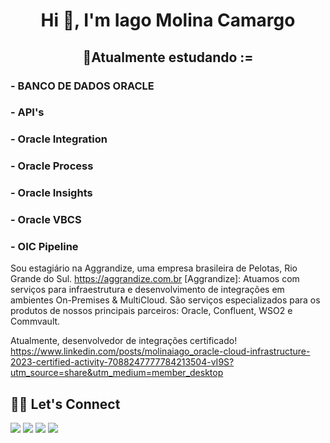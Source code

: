 <h1 align="center">Hi 👋, I'm Iago Molina Camargo</h1>
<h2 align="center">🔭Atualmente estudando :=
<h3>                                        - BANCO DE DADOS ORACLE</h3>
<h3>                                        - API's</h3>
<h3>                                        - Oracle Integration</h3>
<h3>                                        - Oracle Process</h3>
<h3>                                        - Oracle Insights</h3>
<h3>                                        - Oracle VBCS</h3>
<h3>                                        - OIC Pipeline</h3>

Sou estagiário na Aggrandize, uma empresa brasileira de Pelotas, Rio Grande do Sul. https://aggrandize.com.br
[Aggrandize]:
Atuamos com serviços para infraestrutura e desenvolvimento de integrações em ambientes On-Premises & MultiCloud.
São serviços especializados para os produtos de nossos principais parceiros: Oracle, Confluent, WSO2 e Commvault.

Atualmente, desenvolvedor de integrações certificado! 
https://www.linkedin.com/posts/molinaiago_oracle-cloud-infrastructure-2023-certified-activity-7088247777784213504-vI9S?utm_source=share&utm_medium=member_desktop
</h2>

 ## 🙋‍♀️ Let's Connect
 <div> 
<a href="https://www.youtube.com/channel/UCzipwqDbtdYZAJrHi7YhgMQ" target="_blank"><img src="https://img.shields.io/badge/YouTube-FF0000?style=for-the-badge&logo=youtube&logoColor=white" target="_blank"></a>
  <a href="https://www.instagram.com/molina.iago/" target="_blank"><img src="https://img.shields.io/badge/-Instagram-%23E4405F?style=for-the-badge&logo=instagram&logoColor=white" target="_blank"></a>
  <a href = "mailto:molinakmargo@gmail.com"><img src="https://img.shields.io/badge/-Gmail-%23333?style=for-the-badge&logo=gmail&logoColor=white" target="_blank"></a>
  <a href="https://www.linkedin.com/in/molinaiago/" target="_blank"><img src="https://img.shields.io/badge/-LinkedIn-%230077B5?style=for-the-badge&logo=linkedin&logoColor=white" target="_blank"></a> 
</div>
<br>



